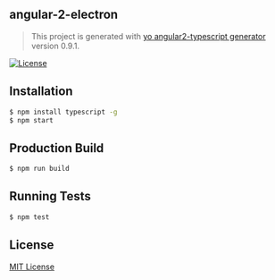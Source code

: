 ## angular-2-electron
> This project is generated with [yo angular2-typescript generator](https://github.com/shibbir/generator-angular2-typescript) version 0.9.1.

[![License](https://img.shields.io/badge/license-MIT-blue.svg)](http://opensource.org/licenses/MIT)

## Installation

```bash
$ npm install typescript -g
$ npm start
```

## Production Build
```bash
$ npm run build
```

## Running Tests
```bash
$ npm test
```

## License
<a href="https://opensource.org/licenses/MIT">MIT License</a>
